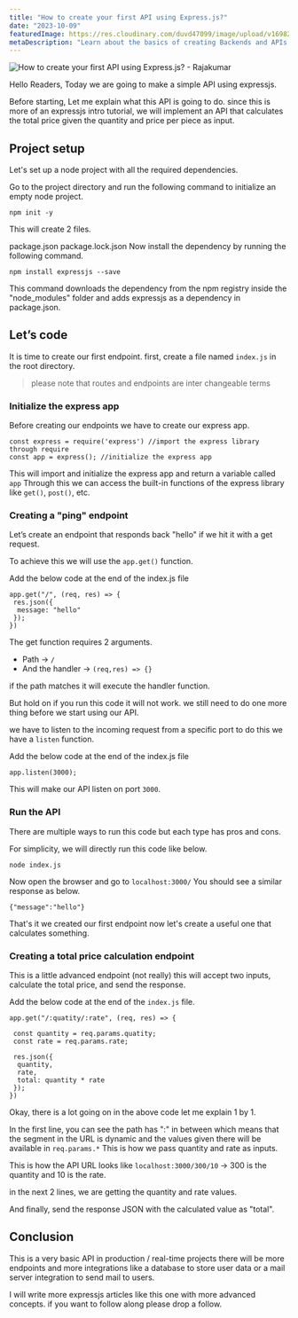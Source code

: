 ```yaml
---
title: "How to create your first API using Express.js?"
date: "2023-10-09"
featuredImage: https://res.cloudinary.com/duvd47099/image/upload/v1698287636/personal-site/xfq1l7gqddh1jzxlukru.jpg
metaDescription: "Learn about the basics of creating Backends and APIs in node with Express.js with examples."
---
```


![How to create your first API using Express.js? - Rajakumar](https://res.cloudinary.com/duvd47099/image/upload/v1698287636/personal-site/xfq1l7gqddh1jzxlukru.jpg)

Hello Readers, Today we are going to make a simple API using expressjs.

Before starting, Let me explain what this API is going to do. since this is more of an expressjs intro tutorial, we will implement an API that calculates the total price given the quantity and price per piece as input.

## Project setup
Let's set up a node project with all the required dependencies.

Go to the project directory and run the following command to initialize an empty node project.

```
npm init -y
```

This will create 2 files.

package.json
package.lock.json
Now install the dependency by running the following command.

```
npm install expressjs --save
```

This command downloads the dependency from the npm registry inside the "node_modules" folder and adds expressjs as a dependency in package.json.

## Let’s code

It is time to create our first endpoint. first, create a file named `index.js` in the root directory.

> please note that routes and endpoints are inter changeable terms

### Initialize the express app
Before creating our endpoints we have to create our express app.

```
const express = require('express') //import the express library through require
const app = express(); //initialize the express app
```

This will import and initialize the express app and return a variable called `app` Through this we can access the built-in functions of the express library like `get()`, `post()`, etc.

### Creating a "ping" endpoint
Let’s create an endpoint that responds back "hello" if we hit it with a get request.

To achieve this we will use the `app.get()` function.

Add the below code at the end of the index.js file

```
app.get("/", (req, res) => {
 res.json({
  message: "hello"
 });
})
```

The get function requires 2 arguments.

- Path → `/`
- And the handler → `(req,res) => {}`

if the path matches it will execute the handler function.

But hold on if you run this code it will not work. we still need to do one more thing before we start using our API.

we have to listen to the incoming request from a specific port to do this we have a `listen` function.

Add the below code at the end of the index.js file
```
app.listen(3000);
```
This will make our API listen on port `3000`.

### Run the API
There are multiple ways to run this code but each type has pros and cons.

For simplicity, we will directly run this code like below.
```
node index.js
```
Now open the browser and go to `localhost:3000/` You should see a similar response as below.
```
{"message":"hello"}
```
That's it we created our first endpoint now let's create a useful one that calculates something.

### Creating a total price calculation endpoint
This is a little advanced endpoint (not really) this will accept two inputs, calculate the total price, and send the response.

Add the below code at the end of the `index.js` file.

```
app.get("/:quatity/:rate", (req, res) => {

 const quantity = req.params.quatity;
 const rate = req.params.rate;
 
 res.json({
  quantity,
  rate,
  total: quantity * rate  
 });
})
```

Okay, there is a lot going on in the above code let me explain 1 by 1.

In the first line, you can see the path has ":" in between which means that the segment in the URL is dynamic and the values given there will be available in `req.params.*` This is how we pass quantity and rate as inputs.

This is how the API URL looks like `localhost:3000/300/10` → 300 is the quantity and 10 is the rate.

in the next 2 lines, we are getting the quantity and rate values.

And finally, send the response JSON with the calculated value as "total".

## Conclusion
This is a very basic API in production / real-time projects there will be more endpoints and more integrations like a database to store user data or a mail server integration to send mail to users.

I will write more expressjs articles like this one with more advanced concepts. if you want to follow along please drop a follow.